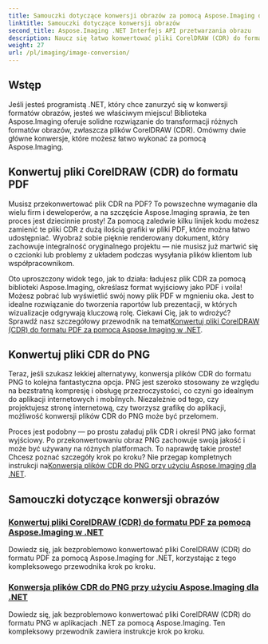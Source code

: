 ```yaml
---
title: Samouczki dotyczące konwersji obrazów za pomocą Aspose.Imaging dla .NET
linktitle: Samouczki dotyczące konwersji obrazów
second_title: Aspose.Imaging .NET Interfejs API przetwarzania obrazu
description: Naucz się łatwo konwertować pliki CorelDRAW (CDR) do formatów PDF i PNG dzięki kompleksowym samouczkom Aspose.Imaging dostosowanym do potrzeb programistów .NET.
weight: 27
url: /pl/imaging/image-conversion/
---
```

## Wstęp

Jeśli jesteś programistą .NET, który chce zanurzyć się w konwersji formatów obrazów, jesteś we właściwym miejscu! Biblioteka Aspose.Imaging oferuje solidne rozwiązanie do transformacji różnych formatów obrazów, zwłaszcza plików CorelDRAW (CDR). Omówmy dwie główne konwersje, które możesz łatwo wykonać za pomocą Aspose.Imaging.

## Konwertuj pliki CorelDRAW (CDR) do formatu PDF

Musisz przekonwertować plik CDR na PDF? To powszechne wymaganie dla wielu firm i deweloperów, a na szczęście Aspose.Imaging sprawia, że ten proces jest dziecinnie prosty! Za pomocą zaledwie kilku linijek kodu możesz zamienić te pliki CDR z dużą ilością grafiki w pliki PDF, które można łatwo udostępniać. Wyobraź sobie pięknie renderowany dokument, który zachowuje integralność oryginalnego projektu — nie musisz już martwić się o czcionki lub problemy z układem podczas wysyłania plików klientom lub współpracownikom. 

 Oto uproszczony widok tego, jak to działa: ładujesz plik CDR za pomocą biblioteki Aspose.Imaging, określasz format wyjściowy jako PDF i voila! Możesz pobrać lub wyświetlić swój nowy plik PDF w mgnieniu oka. Jest to idealne rozwiązanie do tworzenia raportów lub prezentacji, w których wizualizacje odgrywają kluczową rolę. Ciekawi Cię, jak to wdrożyć? Sprawdź nasz szczegółowy przewodnik na temat[Konwertuj pliki CorelDRAW (CDR) do formatu PDF za pomocą Aspose.Imaging w .NET](./convert-cdr-files-to-pdf/).

## Konwertuj pliki CDR do PNG

Teraz, jeśli szukasz lekkiej alternatywy, konwersja plików CDR do formatu PNG to kolejna fantastyczna opcja. PNG jest szeroko stosowany ze względu na bezstratną kompresję i obsługę przezroczystości, co czyni go idealnym do aplikacji internetowych i mobilnych. Niezależnie od tego, czy projektujesz stronę internetową, czy tworzysz grafikę do aplikacji, możliwość konwersji plików CDR do PNG może być przełomem.

 Proces jest podobny — po prostu załaduj plik CDR i określ PNG jako format wyjściowy. Po przekonwertowaniu obraz PNG zachowuje swoją jakość i może być używany na różnych platformach. To naprawdę takie proste! Chcesz poznać szczegóły krok po kroku? Nie przegap kompletnych instrukcji na[Konwersja plików CDR do PNG przy użyciu Aspose.Imaging dla .NET](./convert-cdr-files-to-png/).

## Samouczki dotyczące konwersji obrazów
### [Konwertuj pliki CorelDRAW (CDR) do formatu PDF za pomocą Aspose.Imaging w .NET](./convert-cdr-files-to-pdf/)
Dowiedz się, jak bezproblemowo konwertować pliki CorelDRAW (CDR) do formatu PDF za pomocą Aspose.Imaging for .NET, korzystając z tego kompleksowego przewodnika krok po kroku.
### [Konwersja plików CDR do PNG przy użyciu Aspose.Imaging dla .NET](./convert-cdr-files-to-png/)
Dowiedz się, jak bezproblemowo konwertować pliki CorelDRAW (CDR) do formatu PNG w aplikacjach .NET za pomocą Aspose.Imaging. Ten kompleksowy przewodnik zawiera instrukcje krok po kroku.